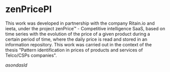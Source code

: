 # zenPricePI

This work was developed in partnership with the company Ritain.io and ieeta, under the project zenPrice™ - Competitive intelligence SaaS, based on time series with the evolution of the price of a given product during a certain period of time, where the daily price is read and stored in an information repository. This work was carried out in the context of the thesis "Pattern identification in prices of products and services of Telco/CSPs companies".

*asondasld*
